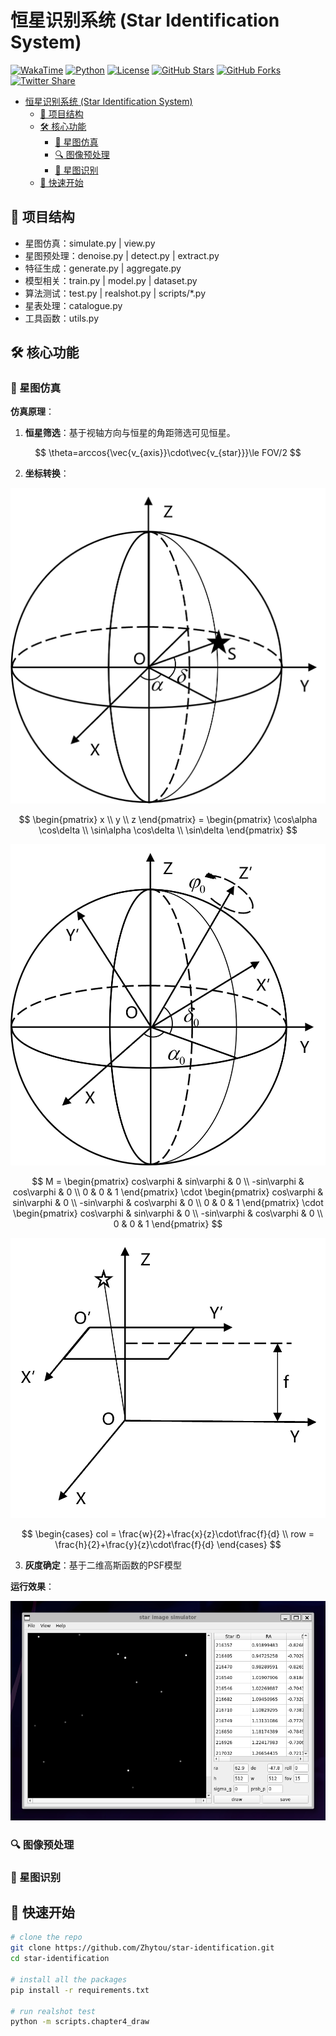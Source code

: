 # 恒星识别系统 (Star Identification System)

[![WakaTime](https://wakatime.com/badge/user/a7b329b7-d489-40d2-9239-8be7cf83b65e/project/018d0c19-921c-4e32-b5ce-f4af890fa9eb.svg)](https://wakatime.com/badge/user/a7b329b7-d489-40d2-9239-8be7cf83b65e/project/018d0c19-921c-4e32-b5ce-f4af890fa9eb)
[![Python](https://img.shields.io/badge/Python-3.10%2B-blue?logo=python)](https://www.python.org/)
[![License](https://img.shields.io/badge/License-MIT-green)](LICENSE)
[![GitHub Stars](https://img.shields.io/github/stars/Zhytou/star-identification)](https://github.com/Zhytou/star-identification/stargazers)
[![GitHub Forks](https://img.shields.io/github/forks/Zhytou/star-identification)](https://github.com/Zhytou/star-identification/network/members)
[![Twitter Share](https://img.shields.io/twitter/url?url=https%3A%2F%2Fgithub.com%2FZhytou%2Fstar-identification&style=social)](https://twitter.com/intent/tweet?text=Check%20out%20this%20awesome%20star%20identification%20system!&url=https%3A%2F%2Fgithub.com%2FZhytou%2Fstar-identification)

- [恒星识别系统 (Star Identification System)](#恒星识别系统-star-identification-system)
  - [📂 项目结构](#-项目结构)
  - [🛠️ 核心功能](#️-核心功能)
    - [🌌 星图仿真](#-星图仿真)
    - [🔍 图像预处理](#-图像预处理)
    - [🎯 星图识别](#-星图识别)
  - [🚀 快速开始](#-快速开始)

## 📂 项目结构

- 星图仿真：simulate.py | view.py
- 星图预处理：denoise.py | detect.py | extract.py
- 特征生成：generate.py | aggregate.py
- 模型相关：train.py | model.py | dataset.py
- 算法测试：test.py | realshot.py | scripts/*.py
- 星表处理：catalogue.py
- 工具函数：utils.py

## 🛠️ 核心功能

### 🌌 星图仿真

**仿真原理**：

1. **恒星筛选**：基于视轴方向与恒星的角距筛选可见恒星。

  $$
    \theta=arccos{\vec{v_{axis}}\cdot\vec{v_{star}}}\le FOV/2
  $$

2. **坐标转换**：
  
  ![celestial_coord_system](imgs/celestial_coord_system.png)

  $$
  \begin{pmatrix}
  x \\
  y \\
  z
  \end{pmatrix} =
  \begin{pmatrix}
  \cos\alpha \cos\delta \\
  \sin\alpha \cos\delta \\
  \sin\delta
  \end{pmatrix}
  $$

  ![sensor_coord_system](imgs/sensor_coord_system.png)

  $$
  M =
  \begin{pmatrix}
  cos\varphi & sin\varphi & 0 \\
  -sin\varphi & cos\varphi & 0 \\
  0 & 0 & 1
  \end{pmatrix}
  \cdot
  \begin{pmatrix}
  cos\varphi & sin\varphi & 0 \\
  -sin\varphi & cos\varphi & 0 \\
  0 & 0 & 1
  \end{pmatrix}
  \cdot
  \begin{pmatrix}
  cos\varphi & sin\varphi & 0 \\
  -sin\varphi & cos\varphi & 0 \\
  0 & 0 & 1
  \end{pmatrix}
  $$

  ![pixel_coord_system](imgs/pixel_coord_system.png)

  $$
  \begin{cases}
  col = \frac{w}{2}+\frac{x}{z}\cdot\frac{f}{d} \\
  row = \frac{h}{2}+\frac{y}{z}\cdot\frac{f}{d}
  \end{cases}
  $$

3. **灰度确定**：基于二维高斯函数的PSF模型

**运行效果**：

![star_simulator_gui](imgs/star_simulator_gui.png)

### 🔍 图像预处理

### 🎯 星图识别

## 🚀 快速开始

```bash
# clone the repo
git clone https://github.com/Zhytou/star-identification.git  
cd star-identification  

# install all the packages
pip install -r requirements.txt  

# run realshot test
python -m scripts.chapter4_draw
```
